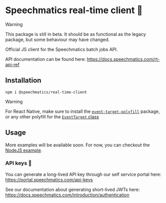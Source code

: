 
# Speechmatics real-time client 🎤

> [!WARNING]
> This package is still in beta. It should be as functional as the legacy package, but some behaviour may have changed.

Official JS client for the Speechmatics batch jobs API.

API documentation can be found here: https://docs.speechmatics.com/rt-api-ref

## Installation

```
npm i @speechmatics/real-time-client
```

> [!WARNING]  
> For React Native, make sure to install the [`event-target-polyfill`](https://www.npmjs.com/package/event-target-polyfill) package, or any other polyfill for the [`EventTarget` class](https://developer.mozilla.org/en-US/docs/Web/API/EventTarget)

## Usage



More examples will be available soon. For now, you can checkout the [NodeJS example](/examples/nodejs/real-time-file-example.ts).

### API keys 🔑

You can generate a long-lived API key through our self service portal here: https://portal.speechmatics.com/api-keys

See our documentation about generating short-lived JWTs here: https://docs.speechmatics.com/introduction/authentication